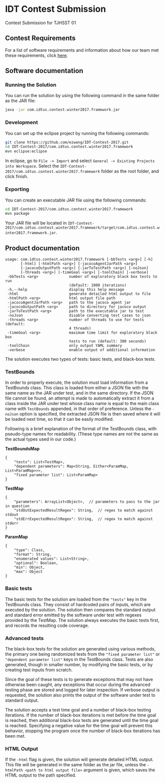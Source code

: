 # IDT Contest Submission
Contest Submission for TJHSST 01

## Contest Requirements
For a list of software requirements and information about how our team met these requirements, click [here](Requirements.md).

## Software documentation
### Running the Solution
You can run the solution by using the following command in the same folder as the JAR file:
```bash
java -jar com.idtus.contest.winter2017.framework.jar
```
### Development
You can set up the eclipse project by running the following commands:
```bash
git clone https://github.com/ezwang/IDT-Contest-2017.git
cd IDT-Contest-2017/com.idtus.contest.winter2017.framework
mvn eclipse:eclipse
```
In eclipse, go to `File -> Import` and select `General -> Existing Projects into Workspace`. Select the `IDT-Contest-2017/com.idtus.contest.winter2017.framework` folder as the root folder, and click finish.

### Exporting
You can create an executable JAR file using the following commands:
```bash
cd IDT-Contest-2017/com.idtus.contest.winter2017.framework
mvn package
```
Your JAR file will be located in `IDT-Contest-2017/com.idtus.contest.winter2017.framework/target/com.idtus.contest.winter2017.framework.jar`.


## Product documentation

```
usage: com.idtus.contest.winter2017.framework [-bbTests <arg>] [-h]
       [-html] [-htmlPath <arg>] [-jacocoAgentJarPath <arg>]
       [-jacocoOutputPath <arg>] [-jarToTestPath <arg>] [-noJson]
       [-threads <arg>] [-timeGoal <arg>] [-toolChain] [-verbose]
 -bbTests <arg>              number of exploratory black box tests to run
                             (default: 1000 iterations)
 -h,--help                   display this help message
 -html                       generate detailed html output to file
 -htmlPath <arg>             html output file path
 -jacocoAgentJarPath <arg>   path to the jacoco agent jar
 -jacocoOutputPath <arg>     path to directory for jacoco output
 -jarToTestPath <arg>        path to the executable jar to test
 -noJson                     disable converting test cases to json
 -threads <arg>              number of threads to use for tests (default:
                             4 threads)
 -timeGoal <arg>             maximum time limit for exploratory black box
                             tests to run (default: 300 seconds)
 -toolChain                  only output YAML summary
 -verbose                    enable output of additional information
```

The solution executes two types of tests: basic tests, and black-box tests.

### TestBounds

In order to properly execute, the solution must load information from a TestBounds class. This class is loaded from either a JSON file with the same name as the JAR under test, and in the same directory. If the JSON file cannot be found, an attempt is made to automatically extract it from a class inside the JAR under test whose class name is equal to the main class name with `TestBounds` appended, in that order of preference. Unless the `-noJson` option is specified, the extracted JSON file is then saved where it will be loaded next time, so that it can be easily modified.

Following is a brief explanation of the format of the TestBounds class, with pseudo-type names for readability. (These type names are not the same as the actual types used in our code.)

**TestBoundsMap**
```
{
    "tests": List<TestMap>,
    "dependent parameters": Map<String, Either<ParamMap, List<ParamMap>>>,
    "fixed parameter list": List<ParamMap>
}
```

**TestMap**
```
{
    "parameters": ArrayList<Object>,  // parameters to pass to the jar in question
    "stdOutExpectedResultRegex": String,  // regex to match against stdout
    "stdErrExpectedResultRegex": String,  // regex to match against stderr
}
```

**ParamMap**
```
{
    "type": Class,
    "format": String,
    "enumerated values": List<String>,
    "optional": Boolean,
    "min": Object,
    "max": Object
}
```

### Basic tests

The basic tests for the solution are loaded from the `"tests"` key in the TestBounds class. They consist of hardcoded pairs of inputs, which are executed by the solution. The solution then compares the standard output and standard error emitted by the software under test with regexes provided by the TestMap. The solution always executes the basic tests first, and records the resulting code coverage.

### Advanced tests

The black-box tests for the solution are generated using various methods, the primary one being randomized tests from the `"fixed parameter list"` or `"dependent parameter list"` keys in the TestBounds class. Tests are also generated, though in smaller number, by modifying the basic tests, or by creating test inputs from scratch.

Since the goal of these tests is to generate exceptions that may not have otherwise been caught, any exceptions that occur during the advanced testing phase are stored and logged for later inspection. If verbose output is requested, the solution also prints the output of the software under test to standard output.

The solution accepts a test time goal and a number of black-box testing iterations. If the number of black-box iterations is met before the time goal is reached, then additional black-box tests are generated until the time goal is reached. Specifying a negative value for the time goal will prevent this behavior, stopping the program once the number of black-box iterations has been met.

### HTML Output

If the `-html` flag is given, the solution will generate detailed HTML output. This file will be generated in the same folder as the jar file, unless the `-htmlPath <path to html output file>` argument is given, which saves the HTML output to the path specified.
